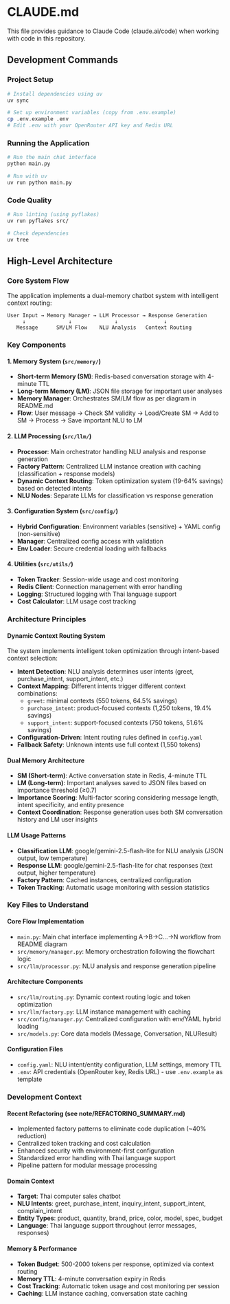 # CLAUDE.md

This file provides guidance to Claude Code (claude.ai/code) when working with code in this repository.

## Development Commands

### Project Setup
```bash
# Install dependencies using uv
uv sync

# Set up environment variables (copy from .env.example)
cp .env.example .env
# Edit .env with your OpenRouter API key and Redis URL
```

### Running the Application
```bash
# Run the main chat interface
python main.py

# Run with uv
uv run python main.py
```

### Code Quality
```bash
# Run linting (using pyflakes)
uv run pyflakes src/

# Check dependencies
uv tree
```

## High-Level Architecture

### Core System Flow
The application implements a dual-memory chatbot system with intelligent context routing:

```
User Input → Memory Manager → LLM Processor → Response Generation
     ↓              ↓              ↓               ↓
   Message      SM/LM Flow    NLU Analysis   Context Routing
```

### Key Components

#### 1. Memory System (`src/memory/`)
- **Short-term Memory (SM)**: Redis-based conversation storage with 4-minute TTL
- **Long-term Memory (LM)**: JSON file storage for important user analyses 
- **Memory Manager**: Orchestrates SM/LM flow as per diagram in README.md
- **Flow**: User message → Check SM validity → Load/Create SM → Add to SM → Process → Save important NLU to LM

#### 2. LLM Processing (`src/llm/`)
- **Processor**: Main orchestrator handling NLU analysis and response generation
- **Factory Pattern**: Centralized LLM instance creation with caching (classification + response models)
- **Dynamic Context Routing**: Token optimization system (19-64% savings) based on detected intents
- **NLU Nodes**: Separate LLMs for classification vs response generation

#### 3. Configuration System (`src/config/`)
- **Hybrid Configuration**: Environment variables (sensitive) + YAML config (non-sensitive)  
- **Manager**: Centralized config access with validation
- **Env Loader**: Secure credential loading with fallbacks

#### 4. Utilities (`src/utils/`)
- **Token Tracker**: Session-wide usage and cost monitoring
- **Redis Client**: Connection management with error handling
- **Logging**: Structured logging with Thai language support
- **Cost Calculator**: LLM usage cost tracking

### Architecture Principles

#### Dynamic Context Routing System
The system implements intelligent token optimization through intent-based context selection:

- **Intent Detection**: NLU analysis determines user intents (greet, purchase_intent, support_intent, etc.)
- **Context Mapping**: Different intents trigger different context combinations:
  - `greet`: minimal contexts (550 tokens, 64.5% savings)  
  - `purchase_intent`: product-focused contexts (1,250 tokens, 19.4% savings)
  - `support_intent`: support-focused contexts (750 tokens, 51.6% savings)
- **Configuration-Driven**: Intent routing rules defined in `config.yaml`
- **Fallback Safety**: Unknown intents use full context (1,550 tokens)

#### Dual Memory Architecture
- **SM (Short-term)**: Active conversation state in Redis, 4-minute TTL
- **LM (Long-term)**: Important analyses saved to JSON files based on importance threshold (≥0.7)
- **Importance Scoring**: Multi-factor scoring considering message length, intent specificity, and entity presence
- **Context Coordination**: Response generation uses both SM conversation history and LM user insights

#### LLM Usage Patterns  
- **Classification LLM**: google/gemini-2.5-flash-lite for NLU analysis (JSON output, low temperature)
- **Response LLM**: google/gemini-2.5-flash-lite for chat responses (text output, higher temperature)
- **Factory Pattern**: Cached instances, centralized configuration
- **Token Tracking**: Automatic usage monitoring with session statistics

### Key Files to Understand

#### Core Flow Implementation
- `main.py`: Main chat interface implementing A→B→C...→N workflow from README diagram
- `src/memory/manager.py`: Memory orchestration following the flowchart logic
- `src/llm/processor.py`: NLU analysis and response generation pipeline

#### Architecture Components  
- `src/llm/routing.py`: Dynamic context routing logic and token optimization
- `src/llm/factory.py`: LLM instance management with caching
- `src/config/manager.py`: Centralized configuration with env/YAML hybrid loading
- `src/models.py`: Core data models (Message, Conversation, NLUResult)

#### Configuration Files
- `config.yaml`: NLU intent/entity configuration, LLM settings, memory TTL
- `.env`: API credentials (OpenRouter key, Redis URL) - use `.env.example` as template

### Development Context

#### Recent Refactoring (see note/REFACTORING_SUMMARY.md)
- Implemented factory patterns to eliminate code duplication (~40% reduction)
- Centralized token tracking and cost calculation
- Enhanced security with environment-first configuration  
- Standardized error handling with Thai language support
- Pipeline pattern for modular message processing

#### Domain Context
- **Target**: Thai computer sales chatbot
- **NLU Intents**: greet, purchase_intent, inquiry_intent, support_intent, complain_intent
- **Entity Types**: product, quantity, brand, price, color, model, spec, budget
- **Language**: Thai language support throughout (error messages, responses)

#### Memory & Performance
- **Token Budget**: 500-2000 tokens per response, optimized via context routing
- **Memory TTL**: 4-minute conversation expiry in Redis
- **Cost Tracking**: Automatic token usage and cost monitoring per session  
- **Caching**: LLM instance caching, conversation state caching
